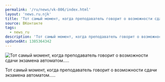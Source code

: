 ```yaml
---
permalink: '/ru/news/vk-806/index.html'
layout: 'news.ru.njk'
title: 'Тот самый момент, когда преподаватель говорит о возможности сдачи экзамена автоматом.....'
source: ВКонтакте
tags:
  - news_ru
description: 'Тот самый момент, когда преподаватель говорит о возможности сдачи экзамена автоматом.....'
updatedAt: 1385364342
---
```

![Тот самый момент, когда преподаватель говорит о возможности сдачи экзамена автоматом.....](https://sun9-6.userapi.com/impf/rKgpM7YUtCi15c7LpBjcGM7_rX2jvm8cjBgmCg/R_RMJbHcwJE.jpg?size=421x700&quality=96&proxy=1&sign=6f4810f9f27f0286e3e8ea3e9d98e8a9&c_uniq_tag=gks2SfZZ7rujSE3F4G3r1hWqnk3ngUrR8zUMiwjCfeE&type=album)

Тот самый момент, когда преподаватель говорит о возможности сдачи экзамена автоматом.....
